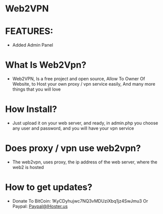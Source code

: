 # Web2VPN

# FEATURES:
- Added Admin Panel


# What Is Web2Vpn?
- Web2VPN, Is a free project and open source, Allow To Owner Of Website, to Host your own proxy / vpn service easily, And many more things that you will love

# How Install?
- Just upload it on your web server, and ready, in admin.php you choose any user and password, and you will have your vpn service

# Does proxy / vpn use web2vpn?
- The web2vpn, uses proxy, the ip address of the web server, where the web2 is hosted

# How to get updates?
- Donate To BitCoin: 1KyCDyhujwc7NQ3vMDUziXbq1jz4SwJmu3 Or Paypal: Paypal@IHoster.us
